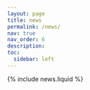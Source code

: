 ```yaml
---
layout: page
title: news
permalink: /news/
nav: true
nav_order: 6
description: 
toc:
  sidebar: left
---
```


{% include news.liquid %}
